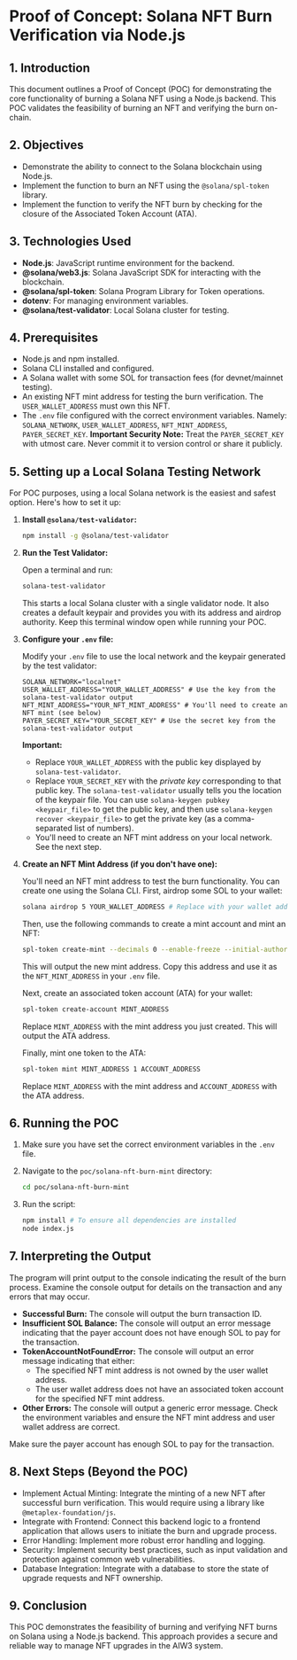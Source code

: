 # Proof of Concept: Solana NFT Burn Verification via Node.js

## 1. Introduction

This document outlines a Proof of Concept (POC) for demonstrating the core functionality of burning a Solana NFT using a Node.js backend. This POC validates the feasibility of burning an NFT and verifying the burn on-chain.

## 2. Objectives

*   Demonstrate the ability to connect to the Solana blockchain using Node.js.
*   Implement the function to burn an NFT using the `@solana/spl-token` library.
*   Implement the function to verify the NFT burn by checking for the closure of the Associated Token Account (ATA).

## 3. Technologies Used

*   **Node.js**: JavaScript runtime environment for the backend.
*   **@solana/web3.js**: Solana JavaScript SDK for interacting with the blockchain.
*   **@solana/spl-token**: Solana Program Library for Token operations.
*   **dotenv**: For managing environment variables.
*   **@solana/test-validator**: Local Solana cluster for testing.

## 4. Prerequisites

*   Node.js and npm installed.
*   Solana CLI installed and configured.
*   A Solana wallet with some SOL for transaction fees (for devnet/mainnet testing).
*   An existing NFT mint address for testing the burn verification. The `USER_WALLET_ADDRESS` must own this NFT.
*   The `.env` file configured with the correct environment variables.
    Namely: `SOLANA_NETWORK`, `USER_WALLET_ADDRESS`, `NFT_MINT_ADDRESS`, `PAYER_SECRET_KEY`.
    **Important Security Note:** Treat the `PAYER_SECRET_KEY` with utmost care. Never commit it to version control or share it publicly.

## 5. Setting up a Local Solana Testing Network

For POC purposes, using a local Solana network is the easiest and safest option. Here's how to set it up:

1.  **Install `@solana/test-validator`:**

    ```bash
    npm install -g @solana/test-validator
    ```

2.  **Run the Test Validator:**

    Open a terminal and run:

    ```bash
    solana-test-validator
    ```

    This starts a local Solana cluster with a single validator node. It also creates a default keypair and provides you with its address and airdrop authority. Keep this terminal window open while running your POC.

3.  **Configure your `.env` file:**

    Modify your `.env` file to use the local network and the keypair generated by the test validator:

    ```
    SOLANA_NETWORK="localnet"
    USER_WALLET_ADDRESS="YOUR_WALLET_ADDRESS" # Use the key from the solana-test-validator output
    NFT_MINT_ADDRESS="YOUR_NFT_MINT_ADDRESS" # You'll need to create an NFT mint (see below)
    PAYER_SECRET_KEY="YOUR_SECRET_KEY" # Use the secret key from the solana-test-validator output
    ```

    **Important:**

    *   Replace `YOUR_WALLET_ADDRESS` with the public key displayed by `solana-test-validator`.
    *   Replace `YOUR_SECRET_KEY` with the *private key* corresponding to that public key. The `solana-test-validator` usually tells you the location of the keypair file. You can use `solana-keygen pubkey <keypair_file>` to get the public key, and then use `solana-keygen recover <keypair_file>` to get the private key (as a comma-separated list of numbers).
    *   You'll need to create an NFT mint address on your local network. See the next step.

4.  **Create an NFT Mint Address (if you don't have one):**

    You'll need an NFT mint address to test the burn functionality. You can create one using the Solana CLI. First, airdrop some SOL to your wallet:

    ```bash
    solana airdrop 5 YOUR_WALLET_ADDRESS # Replace with your wallet address
    ```

    Then, use the following commands to create a mint account and mint an NFT:

    ```bash
    spl-token create-mint --decimals 0 --enable-freeze --initial-authority YOUR_WALLET_ADDRESS
    ```

    This will output the new mint address. Copy this address and use it as the `NFT_MINT_ADDRESS` in your `.env` file.

    Next, create an associated token account (ATA) for your wallet:

    ```bash
    spl-token create-account MINT_ADDRESS
    ```

    Replace `MINT_ADDRESS` with the mint address you just created. This will output the ATA address.

    Finally, mint one token to the ATA:

    ```bash
    spl-token mint MINT_ADDRESS 1 ACCOUNT_ADDRESS
    ```

    Replace `MINT_ADDRESS` with the mint address and `ACCOUNT_ADDRESS` with the ATA address.

## 6. Running the POC

1.  Make sure you have set the correct environment variables in the `.env` file.
2.  Navigate to the `poc/solana-nft-burn-mint` directory:

    ```bash
    cd poc/solana-nft-burn-mint
    ```

3.  Run the script:

    ```bash
    npm install # To ensure all dependencies are installed
    node index.js
    ```

## 7. Interpreting the Output

The program will print output to the console indicating the result of the burn process. Examine the console output for details on the transaction and any errors that may occur.
*   **Successful Burn:** The console will output the burn transaction ID.
*   **Insufficient SOL Balance:** The console will output an error message indicating that the payer account does not have enough SOL to pay for the transaction.
*   **TokenAccountNotFoundError:** The console will output an error message indicating that either:
    *   The specified NFT mint address is not owned by the user wallet address.
    *   The user wallet address does not have an associated token account for the specified NFT mint address.
*   **Other Errors:** The console will output a generic error message. Check the environment variables and ensure the NFT mint address and user wallet address are correct.

Make sure the payer account has enough SOL to pay for the transaction.
## 8. Next Steps (Beyond the POC)

*   Implement Actual Minting: Integrate the minting of a new NFT after successful burn verification. This would require using a library like `@metaplex-foundation/js`.
*   Integrate with Frontend: Connect this backend logic to a frontend application that allows users to initiate the burn and upgrade process.
*   Error Handling: Implement more robust error handling and logging.
*   Security: Implement security best practices, such as input validation and protection against common web vulnerabilities.
*   Database Integration: Integrate with a database to store the state of upgrade requests and NFT ownership.

## 9. Conclusion

This POC demonstrates the feasibility of burning and verifying NFT burns on Solana using a Node.js backend. This approach provides a secure and reliable way to manage NFT upgrades in the AIW3 system.
